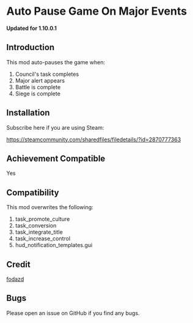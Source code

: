 # Auto Pause Game On Major Events

**Updated for 1.10.0.1**

## Introduction

This mod auto-pauses the game when:

1. Council's task completes
2. Major alert appears
3. Battle is complete
4. Siege is complete

## Installation

Subscribe here if you are using Steam:

https://steamcommunity.com/sharedfiles/filedetails/?id=2870777363

## Achievement Compatible

Yes

## Compatibility

This mod overwrites the following:
1. task_promote_culture
2. task_conversion
3. task_integrate_title 
4. task_increase_control
5. hud_notification_templates.gui

## Credit

[fodazd](https://steamcommunity.com/profiles/76561198007962794/myworkshopfiles/?appid=1158310)

## Bugs

Please open an issue on GitHub if you find any bugs.
